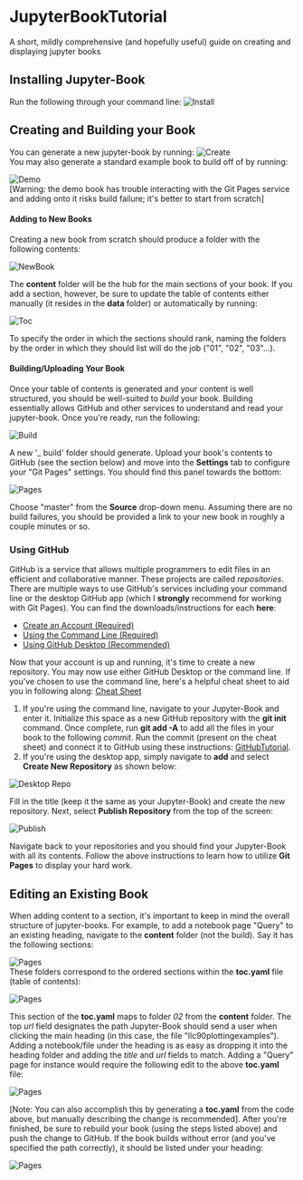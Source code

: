 # JupyterBookTutorial
A short, mildly comprehensive (and hopefully useful) guide on creating and displaying jupyter books

## Installing Jupyter-Book
Run the following through your command line:
![Install](/images/install.png)

## Creating and Building your Book
You can generate a new jupyter-book by running:
![Create](/images/create.png)  
You may also generate a standard example book to build off of by running:

![Demo](/images/demo.png)   
[Warning: the demo book has trouble interacting with the Git Pages service and adding onto it risks build failure; it's better to start from scratch]
#### Adding to New Books
Creating a new book from scratch should produce a folder with the following contents:

![NewBook](/images/testbook.png)  

The **content** folder will be the hub for the main sections of your book. If you add a section, however, be sure to update the table of contents either manually (it resides in the **data** folder) or automatically by running:

![Toc](/images/toc.png)  

To specify the order in which the sections should rank, naming the folders by the order in which they should list will do the job ("01", "02", "03"...).
#### Building/Uploading Your Book
Once your table of contents is generated and your content is well structured, you should be well-suited to _build_ your book. Building essentially allows GitHub and other services to understand and read your jupyter-book. Once you're ready, run the following:

![Build](/images/build.png)  

A new '_ build' folder should generate. Upload your book's contents to GitHub (see the section below) and move into the **Settings** tab to configure your "Git Pages" settings. You should find this panel towards the bottom:

![Pages](/images/pages.png)  

Choose "master" from the **Source** drop-down menu. Assuming there are no build failures, you should be provided a link to your new book in roughly a couple minutes or so.

### Using GitHub
GitHub is a service that allows multiple programmers to edit files in an efficient and collaborative manner. These projects are called _repositories_. There are multiple ways to use GitHub's services including your command line or the desktop GitHub app (which I **strongly** recommend for working with Git Pages). You can find the downloads/instructions for each **here**:
- [Create an Account (Required)](https://github.com)
- [Using the Command Line (Required)](https://help.github.com/en/articles/set-up-git)
- [Using GitHub Desktop (Recommended)](https://desktop.github.com/)

Now that your account is up and running, it's time to create a new repository. You may now use either GitHub Desktop or the command line. If you've chosen to use the command line, here's a helpful cheat sheet to aid you in following along: [Cheat Sheet](https://education.github.com/git-cheat-sheet-education.pdf)  
1. If you're using the command line, navigate to your Jupyter-Book and enter it. Initialize this space as a new GitHub repository with the **git init** command. Once complete, run **git add -A** to add all the files in your book to the following _commit_. Run the commit (present on the cheat sheet) and connect it to GitHub using these instructions: [GitHubTutorial](https://kbroman.org/github_tutorial/pages/init.html).
2. If you're using the desktop app, simply navigate to **add** and select **Create New Repository** as shown below:

![Desktop Repo](/images/deskrep.png)  

Fill in the title (keep it the same as your Jupyter-Book) and create the new repository. Next, select **Publish Repository** from the top of the screen:

![Publish](/images/publish.png)  

Navigate back to your repositories and you should find your Jupyter-Book with all its contents. Follow the above instructions to learn how to utilize **Git Pages** to display your hard work.

## Editing an Existing Book
When adding content to a section, it's important to keep in mind the overall structure of jupyter-books. For example, to add a notebook page "Query" to an existing heading, navigate to the **content** folder (not the build). Say it has the following sections:

![Pages](/images/content.png)  
These folders correspond to the ordered sections within the **toc.yaml** file (table of contents):

![Pages](/images/tocex1.png)  

This section of the **toc.yaml** maps to folder _02_ from the **content** folder. The top _url_ field designates the path Jupyter-Book should send a user when clicking the main heading (in this case, the file "llc90plottingexamples"). Adding a notebook/file under the heading is as easy as dropping it into the heading folder and adding the _title_ and _url_ fields to match. Adding a "Query" page for instance would require the following edit to the above **toc.yaml** file:

![Pages](/images/tocex2.png)  

[Note: You can also accomplish this by generating a **toc.yaml** from the code above, but manually describing the change is recommended]. After you're finished, be sure to rebuild your book (using the steps listed above) and push the change to GitHub. If the book builds without error (and you've specified the path correctly), it should be listed under your heading:

![Pages](/images/bookheadex.png)  
